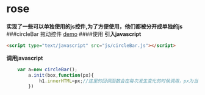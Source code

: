 # rose

**实现了一些可以单独使用的js控件,为了方便使用，他们都被分开成单独的js**
###circleBar 拖动控件 <a href="http://www.thisummer.top/children/rose/circleBar/" target="_bank">demo</a>
####使用
**引入javascript**
```html
<script type="text/javascript" src="js/circleBar.js"></script>
```
**调用javascript**
```javascript
    var a=new circleBar();
		a.init(box,function(px){
			h1.innerHTML=px;//这里的回调函数会在每次发生变化的时候调用，px为当前进度
		})
```
